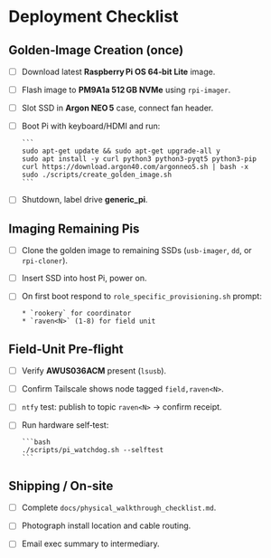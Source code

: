 # Deployment Checklist

## Golden‑Image Creation (once)

- [ ] Download latest **Raspberry Pi OS 64‑bit Lite** image.
- [ ] Flash image to **PM9A1a 512 GB NVMe** using `rpi-imager`.
- [ ] Slot SSD in **Argon NEO 5** case, connect fan header.
- [ ] Boot Pi with keyboard/HDMI and run:

      ```
      sudo apt-get update && sudo apt-get upgrade-all y
      sudo apt install -y curl python3 python3-pyqt5 python3-pip
      curl https://download.argon40.com/argonneo5.sh | bash -x
      sudo ./scripts/create_golden_image.sh
      ```

- [ ] Shutdown, label drive **generic_pi**.

## Imaging Remaining Pis

- [ ] Clone the golden image to remaining SSDs (`usb‑imager`, `dd`, or `rpi‑cloner`).
- [ ] Insert SSD into host Pi, power on.
- [ ] On first boot respond to `role_specific_provisioning.sh` prompt:

      * `rookery` for coordinator
      * `raven<N>` (1‑8) for field unit

## Field‑Unit Pre‑flight

- [ ] Verify **AWUS036ACM** present (`lsusb`).
- [ ] Confirm Tailscale shows node tagged `field,raven<N>`.
- [ ] `ntfy` test: publish to topic `raven<N>` → confirm receipt.
- [ ] Run hardware self‑test:

      ```bash
      ./scripts/pi_watchdog.sh --selftest
      ```

## Shipping / On‑site

- [ ] Complete `docs/physical_walkthrough_checklist.md`.
- [ ] Photograph install location and cable routing.
- [ ] Email exec summary to intermediary.

